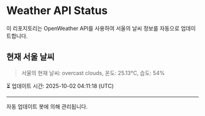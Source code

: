 
# Weather API Status

이 리포지토리는 OpenWeather API를 사용하여 서울의 날씨 정보를 자동으로 업데이트합니다.

## 현재 서울 날씨
> 서울의 현재 날씨: overcast clouds, 온도: 25.13°C, 습도: 54%

⏳ 업데이트 시간: 2025-10-02 04:11:18 (UTC)

---
자동 업데이트 봇에 의해 관리됩니다.
